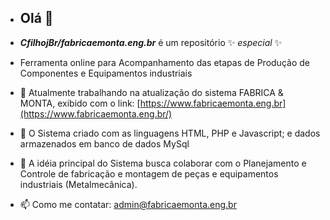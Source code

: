 - ## Olá 👋

- _**CfilhojBr/fabricaemonta.eng.br**_ é um repositório ✨ _especial_ ✨
- Ferramenta online para Acompanhamento das etapas de Produção de Componentes e Equipamentos industriais


- 🔭 Atualmente trabalhando na atualização do sistema FABRICA & MONTA, exibido com o link: [https://www.fabricaemonta.eng.br](https://www.fabricaemonta.eng.br/)
- 🌱 O Sistema criado com as linguagens HTML, PHP e Javascript; e dados armazenados em banco de dados MySql
- 👯 A idéia principal do Sistema busca colaborar com o Planejamento e Controle de fabricação e montagem de peças e equipamentos industriais (Metalmecânica).


- 📫 Como me contatar: admin@fabricaemonta.eng.br
